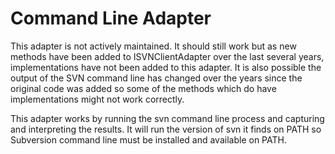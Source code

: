 # Command Line Adapter

This adapter is not actively maintained. It should still work but as new methods have been
added to ISVNClientAdapter over the last several years, implementations have not been added
to this adapter.  It is also possible the output of the SVN command line has changed over
the years since the original code was added so some of the methods which do have implementations
might not work correctly.

This adapter works by running the svn command line process and capturing and interpreting the
results.  It will run the version of svn it finds on PATH so Subversion command line
must be installed and available on PATH.

